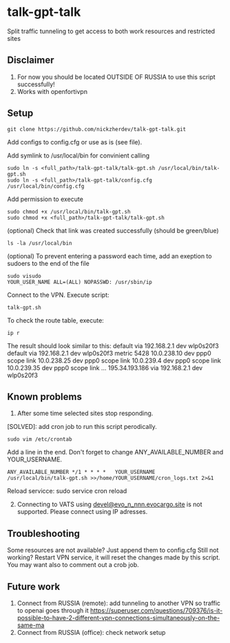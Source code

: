 # talk-gpt-talk
Split traffic tunneling to get access to both work resources and restricted sites

## Disclaimer
1) For now you should be located OUTSIDE OF RUSSIA to use this script successfully!
2) Works with openfortivpn

## Setup

    git clone https://github.com/nickzherdev/talk-gpt-talk.git

Add configs to config.cfg or use as is (see file).

Add symlink to /usr/local/bin for convinient calling

    sudo ln -s <full_path>/talk-gpt-talk/talk-gpt.sh /usr/local/bin/talk-gpt.sh
    sudo ln -s <full_path>/talk-gpt-talk/config.cfg /usr/local/bin/config.cfg

Add permission to execute

    sudo chmod +x /usr/local/bin/talk-gpt.sh
    sudo chmod +x <full_path>/talk-gpt-talk/talk-gpt.sh

(optional) Check that link was created successfully (should be green/blue)

    ls -la /usr/local/bin

(optional) To prevent entering a password each time, add an exeption to sudoers to the end of the file

    sudo visudo
    YOUR_USER_NAME ALL=(ALL) NOPASSWD: /usr/sbin/ip

Connect to the VPN.
Execute script:

    talk-gpt.sh

To check the route table, execute:

    ip r

The result should look similar to this:
    default via 192.168.2.1 dev wlp0s20f3 
    default via 192.168.2.1 dev wlp0s20f3 metric 5428 
    10.0.238.10 dev ppp0 scope link 
    10.0.238.25 dev ppp0 scope link 
    10.0.239.4 dev ppp0 scope link 
    10.0.239.35 dev ppp0 scope link 
    ...
    195.34.193.186 via 192.168.2.1 dev wlp0s20f3 

## Known problems

1) After some time selected sites stop responding.  

[SOLVED]: add cron job to run this script perodically.

    sudo vim /etc/crontab

Add a line in the end. Don't forget to change ANY_AVAILABLE_NUMBER and YOUR_USERNAME.

    ANY_AVAILABLE_NUMBER */1 * * * *   YOUR_USERNAME     /usr/local/bin/talk-gpt.sh >>/home/YOUR_USERNAME/cron_logs.txt 2>&1

Reload servicce:
    sudo service cron reload

2) Connecting to VATS using devel@evo_n_nnn.evocargo.site is not supported. 
Please connect using IP adresses.

## Troubleshooting

Some resources are not available? Just append them to config.cfg
Still not working? Restart VPN service, it will reset the changes made by this script.  You may want also to comment out a crob job.

## Future work

1) Connect from RUSSIA (remote): add tunneling to another VPN so traffic to openai goes through it
https://superuser.com/questions/709376/is-it-possible-to-have-2-different-vpn-connections-simultaneously-on-the-same-ma
2) Connect from RUSSIA (office): check network setup
